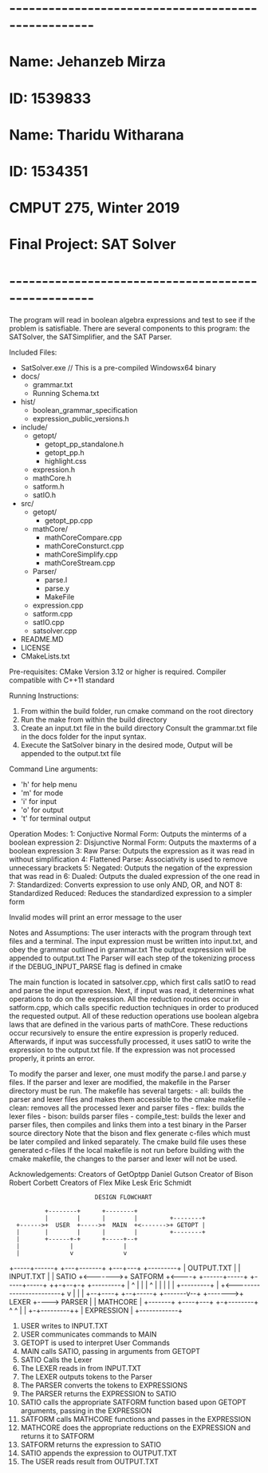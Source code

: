 # ---------------------------------------------------
# Name: Jehanzeb Mirza
# ID: 1539833
# Name: Tharidu Witharana
# ID: 1534351
#
# CMPUT 275, Winter 2019
# Final Project: SAT Solver
# ---------------------------------------------------

The program will read in boolean algebra expressions and test to see if the problem is satisfiable.
There are several components to this program: the SATSolver, the SATSimplifier, and the SAT Parser.

Included Files: 
  - SatSolver.exe // This is a pre-compiled Windowsx64 binary
  - docs/
    - grammar.txt
    - Running Schema.txt
  - hist/
    - boolean_grammar_specification
    - expression_public_versions.h
  - include/
    - getopt/
      - getopt_pp_standalone.h
      - getopt_pp.h
      - highlight.css
    - expression.h
    - mathCore.h
    - satform.h
    - satIO.h 
  - src/
    - getopt/
      - getopt_pp.cpp
    - mathCore/
      - mathCoreCompare.cpp
      - mathCoreConsturct.cpp
      - mathCoreSimplify.cpp
      - mathCoreStream.cpp
    - Parser/
      - parse.l
      - parse.y
      - MakeFile
    - expression.cpp
    - satform.cpp
    - satIO.cpp
    - satsolver.cpp 
  - README.MD
  - LICENSE
  - CMakeLists.txt

Pre-requisites:
  CMake Version 3.12 or higher is required.
  Compiler compatible with C++11 standard

Running Instructions:
  1. From within the build folder, run cmake command on the root directory
  2. Run the make from within the build directory
  3. Create an input.txt file in the build directory
     Consult the grammar.txt file in the docs folder for the input syntax.
  4. Execute the SatSolver binary in the desired mode,
     Output will be appended to the output.txt file

Command Line arguments:
  - 'h' for help menu
  - 'm' for mode
  - 'i' for input
  - 'o' for output
  - 't' for terminal output 

Operation Modes:
  1: Conjuctive Normal Form: Outputs the minterms of a boolean expression
  2: Disjunctive Normal Form: Outputs the maxterms of a boolean expression
  3: Raw Parse: Outputs the expression as it was read in without simplification
  4: Flattened Parse: Associativity is used to remove unnecessary brackets
  5: Negated: Outputs the negation of the expression that was read in
  6: Dualed: Outputs the dualed expression of the one read in
  7: Standardized: Converts expression to use only AND, OR, and NOT
  8: Standardized Reduced: Reduces the standardized expression to a simpler form

  Invalid modes will print an error message to the user


Notes and Assumptions:
  The user interacts with the program through text files and a terminal.
  The input expression must be written into input.txt, and obey the grammar outlined in grammar.txt
  The output expression will be appended to output.txt
  The Parser will each step of the tokenizing process if the DEBUG_INPUT_PARSE flag is defined in cmake

  The main function is located in satsolver.cpp, which first calls satIO to read and parse the input epxression. Next, if input was read, it determines what operations to do on the expression. All the reduction routines occur in satform.cpp, which calls specific reduction techniques in order to produced the requested output.
  All of these reduction operations use boolean algebra laws that are defined in the various parts of mathCore. These reductions occur recursively to ensure the entire expression is properly reduced. Afterwards, if input was successfully processed, it uses satIO to write the expression to the output.txt file. If the expression was not processed properly, it prints an error.

  To modify the parser and lexer, one must modify the parse.l and parse.y files.
  If the parser and lexer are modified, the makefile in the Parser directory must be run. The makefile has several targets:
    - all: builds the parser and lexer files and makes them accessible to the cmake makefile
    - clean: removes all the processed lexer and parser files
    - flex: builds the lexer files
    - bison: builds parser files
    - compile_test: builds the lexer and parser files, then compiles and links them into a test binary in the Parser source directory
  Note that the bison and flex generate c-files which must be later compiled and linked separately. The cmake build file uses these generated c-files
  If the local makefile is not run before building with the cmake makefile, the changes to the parser and lexer will not be used. 

Acknowledgements:
  Creators of GetOptpp
    Daniel Gutson
  Creator of Bison
    Robert Corbett
  Creators of Flex
    Mike Lesk
    Eric Schmidt

  
                            DESIGN FLOWCHART

              +--------+      +--------+
              |        |      |        |         +--------+
      +------>+  USER  +----->+  MAIN  +<------->+ GETOPT |
      |       |        |      |        |         +--------+
      |       +------+-+      +-----+--+
      |              |              |
      |              v              v
+-----+------+   +---+-------+  +---+---+         +---------+
| OUTPUT.TXT |   | INPUT.TXT |  | SATIO +<------->+ SATFORM +<----+
+------+-----+   +-----+-----+  ++-+--+-+         +---------+     |
       ^               |         | |  ^                           |
       |               |         | |  +---------+                 |
       +<------------------------+ v            |                 |
                       |        +--+----+    +--+-----+   +-------v--+
                       +------->+ LEXER +----> PARSER |   | MATHCORE |
                                +-------+    +----+---+   +-+--------+
                                                  ^         ^
                                                  |         |
                                                +-+---------++
                                                | EXPRESSION |
                                                +------------+
1. USER writes to INPUT.TXT 
2. USER communicates commands to MAIN
3. GETOPT is used to interpret User Commands
4. MAIN calls SATIO, passing in arguments from GETOPT
5. SATIO Calls the Lexer
6. The LEXER reads in from INPUT.TXT
7. The LEXER outputs tokens to the Parser
8. The PARSER converts the tokens to EXPRESSIONS
9. The PARSER returns the EXPRESSION to SATIO
10. SATIO calls the appropriate SATFORM function based upon GETOPT arguments, passing in the EXPRESSION
11. SATFORM calls MATHCORE functions and passes in the EXPRESSION
12. MATHCORE does the appropriate reductions on the EXPRESSION and returns it to SATFORM
13. SATFORM returns the expression to SATIO
14. SATIO appends the expression to OUTPUT.TXT
15. The USER reads result from OUTPUT.TXT
